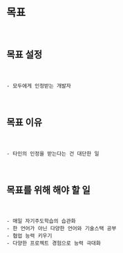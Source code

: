 # **`목표`**

<br/>

## **목표 설정**

<br/>

```
- 모두에게 인정받는 개발자
```

<br/>


## **목표 이유**
<br/>


```
- 타인의 인정을 받는다는 건 대단한 일
```

<br/>

## **목표를 위해 해야 할 일**

<br/>

```
- 매일 자기주도학습의 습관화
- 한 언어가 아닌 다양한 언어와 기술스택 공부
- 협업 능력 키우기
- 다양한 프로젝트 경험으로 능력 극대화
```